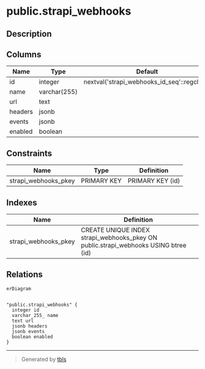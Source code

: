 # public.strapi_webhooks

## Description

## Columns

| Name | Type | Default | Nullable | Children | Parents | Comment |
| ---- | ---- | ------- | -------- | -------- | ------- | ------- |
| id | integer | nextval('strapi_webhooks_id_seq'::regclass) | false |  |  |  |
| name | varchar(255) |  | true |  |  |  |
| url | text |  | true |  |  |  |
| headers | jsonb |  | true |  |  |  |
| events | jsonb |  | true |  |  |  |
| enabled | boolean |  | true |  |  |  |

## Constraints

| Name | Type | Definition |
| ---- | ---- | ---------- |
| strapi_webhooks_pkey | PRIMARY KEY | PRIMARY KEY (id) |

## Indexes

| Name | Definition |
| ---- | ---------- |
| strapi_webhooks_pkey | CREATE UNIQUE INDEX strapi_webhooks_pkey ON public.strapi_webhooks USING btree (id) |

## Relations

```mermaid
erDiagram


"public.strapi_webhooks" {
  integer id
  varchar_255_ name
  text url
  jsonb headers
  jsonb events
  boolean enabled
}
```

---

> Generated by [tbls](https://github.com/k1LoW/tbls)
